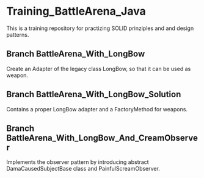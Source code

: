 # Training_BattleArena_Java

This is a training repository for practizing SOLID prinziples and and design patterns.

## Branch BattleArena_With_LongBow
Create an Adapter of the legacy class LongBow, so that it can be used as weapon.

## Branch BattleArena_With_LongBow_Solution
Contains a proper LongBow adapter and a FactoryMethod for weapons.

## Branch BattleArena_With_LongBow_And_CreamObserver
Implements the observer pattern by introducing abstract DamaCausedSubjectBase class and PainfulScreamObserver.
